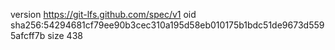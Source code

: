 version https://git-lfs.github.com/spec/v1
oid sha256:54294681cf79ee90b3cec310a195d58eb010175b1bdc51de9673d5595afcff7b
size 438
